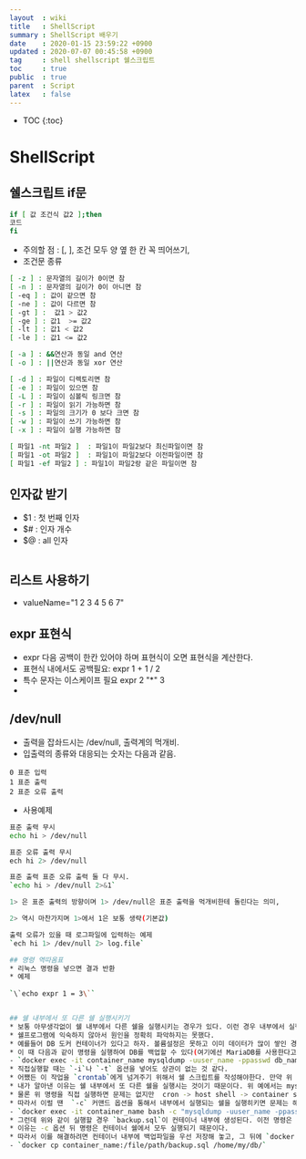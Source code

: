 ```yaml
---
layout  : wiki
title   : ShellScript
summary : ShellScript 배우기
date    : 2020-01-15 23:59:22 +0900
updated : 2020-07-07 00:45:58 +0900
tag     : shell shellscript 쉘스크립트 
toc     : true
public  : true
parent  : Script
latex   : false
---
```

* TOC
{:toc}

# ShellScript

## 쉘스크립트 if문
```sh
if [ 값 조건식 값2 ];then
코드
fi
```
* 주의할 점 : [, ], 조건 모두  양 옆 한 칸 꼭 띄어쓰기,
* 조건문 종류

```sh
[ -z ] : 문자열의 길이가 0이면 참
[ -n ] : 문자열의 길이가 0이 아니면 참
[ -eq ] : 값이 같으면 참
[ -ne ] : 값이 다르면 참
[ -gt ] :  값1 > 값2
[ -ge ] : 값1  >= 값2
[ -lt ] : 값1 < 값2
[ -le ] : 값1 <= 값2

[ -a ] : &&연산과 동일 and 연산
[ -o ] : ||연산과 동일 xor 연산

[ -d ] : 파일이 디렉토리면 참
[ -e ] : 파일이 있으면 참
[ -L ] : 파일이 심볼릭 링크면 참
[ -r ] : 파일이 읽기 가능하면 참
[ -s ] : 파일의 크기가 0 보다 크면 참
[ -w ] : 파일이 쓰기 가능하면 참
[ -x ] : 파일이 실행 가능하면 참

[ 파일1 -nt 파일2 ]  : 파일1이 파일2보다 최신파일이면 참
[ 파일1 -ot 파일2 ]  : 파일1이 파일2보다 이전파일이면 참
[ 파일1 -ef 파일2 ] : 파일1이 파일2랑 같은 파일이면 참
```

## 인자값 받기
* $1 : 첫 번째 인자
* $# : 인자 개수
* $@ : all 인자

```sh
```

## 리스트 사용하기
* valueName="1 2 3 4 5 6 7"

## expr 표현식
* expr 다음 공백이 한칸 있어야 하며 표현식이 오면 표현식을 계산한다.
* 표현식 내에서도 공백필요: expr 1 + 1 / 2
* 특수 문자는 이스케이프 필요 expr 2 "*" 3
* 

## /dev/null
* 출력을 잡솨드시는 /dev/null, 출력계의 먹개비.
* 입출력의 종류와 대응되는 숫자는 다음과 같음.
```
0 표준 입력
1 표준 출력
2 표준 오류 출력
```
* 사용예제 
```sh
표준 출력 무시
echo hi > /dev/null

표준 오류 출력 무시
ech hi 2> /dev/null

표준 출력 표준 오류 출력 둘 다 무시.
`echo hi > /dev/null 2>&1`

1> 은 표준 출력의 방향이며 1> /dev/null은 표준 출력을 먹개비한테 돌린다는 의미,

2> 역시 마찬가지며 1>에서 1은 보통 생략(기본값)

출력 오류가 있을 때 로그파일에 입력하는 예제 
`ech hi 1> /dev/null 2> log.file`

## 명령 역따옴표 
* 리눅스 명령을 넣으면 결과 반환
* 예제
 
`\`echo expr 1 = 3\``


## 쉘 내부에서 또 다른 쉘 실행시키기
* 보통 아무생각없이 쉘 내부에서 다른 쉘을 실행시키는 경우가 있다. 이런 경우 내부에서 실행되는 쉘이 제대로 실행되지 않을 경우가 있다.
* 쉘프로그램에 익숙하지 않아서 원인을 정확히 파악하지는 못했다.
* 예를들어 DB 도커 컨테이너가 있다고 하자. 볼륨설정은 못하고 이미 데이터가 많이 쌓인 경우 운영을 계속하려면 백업을 주기적으로 해야한다.
* 이 때 다음과 같이 명령을 실행하여 DB를 백업할 수 있다(여기에선 MariaDB를 사용한다고 가정하자.)
- `docker exec -it container_name mysqldump -uuser_name -ppasswd db_name > backup.sql`
* 직접실행할 때는 `-i`나 `-t` 옵션을 넣어도 상관이 없는 것 같다.
* 어쨌든 이 작업을 `crontab`에게 넘겨주기 위해서 쉘 스크립트를 작성해야한다. 만약 위 내용을 그대로 쉘스크립트에 넣으면 제대로 동작하지 않음을 알 수 있다.
* 내가 알아낸 이유는 쉘 내부에서 또 다른 쉘을 실행시는 것이기 때문이다. 위 예에서는 mysqldump는 컨테이너 내부의 쉘에서 실행된다.
* 물론 위 명령을 직접 실행하면 문제는 없지만  cron -> host shell -> container shell 이렇게 3단계부터는 문제가 생겼다.(경험상, 이유는 모름)
* 따라서 이럴 땐  `-c` 커맨드 옵션을 통해서 내부에서 실행되는 쉘을 실행히키면 문제는 해결된다. 
- `docker exec -it container_name bash -c "mysqldump -uuser_name -ppasswd db_name > backup.sql"`
* 그런데 위와 같이 실행할 경우 `backup.sql`이 컨테이너 내부에 생성된다. 이전 명령은 호스트에 `backup.sql`이 생성되는데 말이다.
* 이유는 -c 옵션 뒤 명령은 컨테이너 쉘에서 모두 실행되기 때문이다. 
* 따라서 이를 해결하려면 컨테이너 내부에 백업파일을 우선 저장해 놓고, 그 뒤에 `docker cp` 명령으로 `backup.sql`을 외부로 빼내면 된다.
- `docker cp container_name:/file/path/backup.sql /home/my/db/`
  


